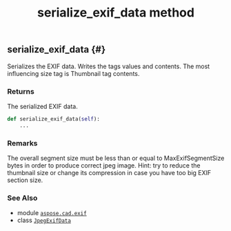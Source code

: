 ﻿---
title: serialize_exif_data method
second_title: Aspose.CAD for Python via .NET API References
description: 
type: docs
weight: 30
url: /python-net/aspose.cad.exif/jpegexifdata/serialize_exif_data/
is_root: false
---

## serialize_exif_data {#}

Serializes the EXIF data. Writes the tags values and contents. The most influencing size tag is Thumbnail tag contents.


### Returns 


The serialized EXIF data.


```python
def serialize_exif_data(self):
    ...
```


### Remarks

The overall segment size must be less than or equal to MaxExifSegmentSize bytes in order to produce correct jpeg image.
Hint: try to reduce the thumbnail size or change its compression in case you have too big EXIF section size.


### See Also
* module [`aspose.cad.exif`](../../)
* class [`JpegExifData`](/cad/python-net/aspose.cad.exif/jpegexifdata)

